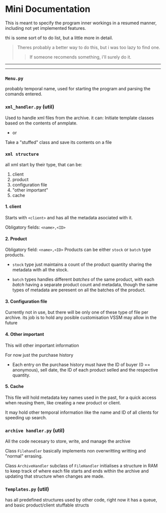 # Mini Documentation

This is meant to specify the program inner workings in a resumed manner, 
including not yet implemented features.

thi is some sort of to do list, but a little more in detail.

>Theres probably a better way to do this, but i was too lazy to find one.
>>If someone recomends something, i'll surely do it.

---
---
### `Menu.py`
probably temporal name, used for starting the program and parsing the 
comands entered.


### `xml_handler.py` (util)
Used to handle xml files from the archive.
it can:
Initiate template classes based on the contents of anmplate.
- or

Take a "stuffed" class and save its contents on a file

### `xml structure`
all xml start by their type, that can be:
1. client
2. product
3. configuration file
4. "other important"
5. cache
#### 1. client
Starts with `<client>` and has all the metadata asociated with it.

Obligatory fields: `<name>,<ID>`

#### 2. Product
Obligatory field: `<name>,<ID>`
Products can be either `stock` or `batch` type products.

- `stock` type just maintains a count of the product quantity
sharing the metadata with all the stock.

- `batch` types handles different *batches* of the same product, 
with each *batch* having a separate product count and metadata, 
though the same types of metadata are peresent on all the batches 
of the product.


#### 3. Configuration file
Currently not in use, but there will be only one of these type of 
file per archive. its job is to hold any posible customisation VSSM 
may allow in the future 

#### 4. Other important
This will other important information

For now just the purchase history
- Each entry on the purchase history must have the ID of buyer (0 == anonymous), 
sell date, the ID of each product selled and the respective quantity.
#### 5. Cache
This file will hold metadata key names used in the past, for a quick 
access when reusing them, like creating a new product or client.

It may hold other temporal information like the name and ID of all clients 
for speeding up search.

### `archive handler.py` (util)
All the code necesary to store, write, and manage the archive

Class `Filehandler` basically implements non overwritting writting and "normal"
errasing.

Class `ArchiveHandler` subclass of `FileHandler` initialises a structure 
in RAM to keep track of where each file starts and ends within the archive 
and updating that structure when changes are made.

### `Templates.py` (util)
has all predefined structures used by other code, right now it has a queue, and
basic product/client stuffable structs